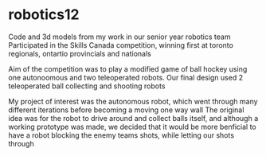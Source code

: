 # robotics12

Code and 3d models from my work in our senior year robotics team
Participated in the Skills Canada competition, winning first at toronto regionals, ontartio provincials and nationals

Aim of the competition was to play a modified game of ball hockey using one autonoomous and two teleoperated robots. 
Our final design used 2 teleoperated ball collecting and shooting robots

My project of interest was the autonomous robot, which went through many different iterations before becoming a moving one way wall
The original idea was for the robot to drive around and collect balls itself, and although a working prototype was made, we decided that
it would be more benficial to have a robot blocking the enemy teams shots, while letting our shots through
